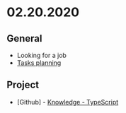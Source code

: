 # 02.20.2020

## General

- Looking for a job
- [Tasks planning](https://github.com/hemersonvianna/dailylog/issues)

## Project

- \[Github\] - [Knowledge - TypeScript](https://github.com/org-minerva/typescript)

